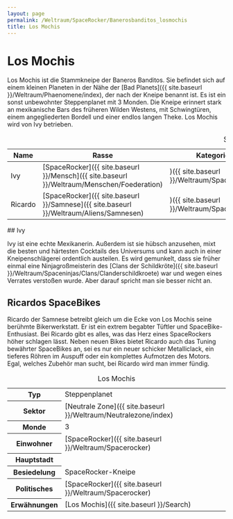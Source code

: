 ```yaml
---
layout: page
permalink: /Weltraum/SpaceRocker/Banerosbanditos_losmochis
title: Los Mochis
---
```



# Los Mochis


Los Mochis ist die Stammkneipe der Baneros Banditos. Sie befindet sich auf einem kleinen Planeten in der Nähe der [Bad Planets]({{ site.baseurl }}/Weltraum/Phaenomene/index), der nach der Kneipe benannt ist. Es ist ein sonst unbewohnter Steppenplanet mit 3 Monden. Die Kneipe erinnert stark an mexikanische Bars des früheren Wilden Westens, mit Schwingtüren, einem angegliederten Bordell und einer endlos langen Theke. Los Mochis wird von Ivy betrieben.

<table data-order="cols" data-type="slc">
<caption>SLC in Los Mochis</caption>
<thead>
<tr><th>Name</th><th>Rasse</th><th>Kategorie</th><th>Wohnort</th><th>Erwähnungen</th></tr>
</thead>
<tbody>
<tr><td>Ivy</td><td>[SpaceRocker]({{ site.baseurl }}/Mensch]({{ site.baseurl }}/Weltraum/Menschen/Foederation)</Td><td>)({{ site.baseurl }}/Weltraum/Spacerocker)</td><td>[search[Ivy]({{ site.baseurl }}/Los Mochis]({{ site.baseurl }}/Weltraum/Spacerocker/Banerosbanditos_losmochis)</Td><td>)</td></tr>
<tr><td>Ricardo</td><td>[SpaceRocker]({{ site.baseurl }}/Samnese]({{ site.baseurl }}/Weltraum/Aliens/Samnesen)</Td><td>)({{ site.baseurl }}/Weltraum/Spacerocker)</td><td>[search[Ricardo]({{ site.baseurl }}/Los Mochis]({{ site.baseurl }}/Weltraum/Spacerocker/Banerosbanditos_losmochis)</Td><td>)</td></tr>
</tbody>
</table>
## Ivy

Ivy ist eine echte Mexikanerin. Außerdem ist sie hübsch anzusehen, mixt die besten und härtesten Cocktails des Universums und kann auch in einer Kneipenschlägerei ordentlich austeilen. Es wird gemunkelt, dass sie früher einmal eine Ninjagroßmeisterin des [Clans der Schildkröte]({{ site.baseurl }}/Weltraum/Spaceninjas/Clans/Clanderschildkroete) war und wegen eines Verrates verstoßen wurde. Aber darauf spricht man sie besser nicht an.

## Ricardos SpaceBikes

Ricardo der Samnese betreibt gleich um die Ecke von Los Mochis seine berühmte Bikerwerkstatt. Er ist ein extrem begabter Tüftler und SpaceBike-Enthusiast. Bei Ricardo gibt es alles, was das Herz eines SpaceRockers höher schlagen lässt. Neben neuen Bikes bietet Ricardo auch das Tuning bewährter SpaceBikes an, sei es nur ein neuer schicker Metalliclack, ein tieferes Röhren im Auspuff oder ein komplettes Aufmotzen des Motors. Egal, welches Zubehör man sucht, bei Ricardo wird man immer fündig.


<aside>
<table data-type="planet">
<caption>Los Mochis</caption>
<tbody>
<tr><th>Typ</th><td>Steppenplanet</td></tr>
<tr><th>Sektor</th><td>[Neutrale Zone]({{ site.baseurl }}/Weltraum/Neutralezone/index)</td></tr>
<tr><th>Monde</th><td>3</td></tr>
<tr><th>Einwohner</th><td>[SpaceRocker]({{ site.baseurl }}/Weltraum/Spacerocker)</td></tr>
<tr><th>Hauptstadt</th><td> </td></tr>
<tr><th>Besiedelung</th><td>SpaceRocker-Kneipe</td></tr>
<tr><th>Politisches</th><td>[SpaceRocker]({{ site.baseurl }}/Weltraum/Spacerocker)</td></tr>
<tr><th>Erwähnungen</th><td>[Los Mochis]({{ site.baseurl }}/Search)</td></tr>
</tbody>
</table>

</aside>

